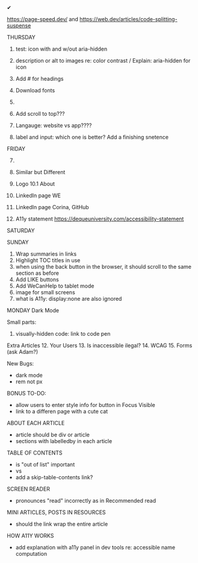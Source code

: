 <span className="pink-text bold">&#x2714; </span> 


https://page-speed.dev/ and https://web.dev/articles/code-splitting-suspense

THURSDAY

1. test: icon with and w/out aria-hidden
2. description or alt to images re: color contrast / Explain: aria-hidden for icon

7. Add # for headings
8. Download fonts
9. 

11. Add scroll to top???
12. Langauge: website vs app????
13. label and input: which one is better? Add a finishing snetence


FRIDAY

7. 

9. Similar but Different
10. Logo
10.1 About 
11. LinkedIn page WE
12. LinkedIn page Corina, GitHub
13. A11y statement https://dequeuniversity.com/accessibility-statement


SATURDAY

SUNDAY
1. Wrap summaries in links
2. Highlight TOC titles in use
3. when using the back button in the browser, it should scroll to the same section as before
4. Add LIKE buttons
5. Add WeCanHelp to tablet mode
6. image for small screens
7. what is A11y: display:none are also ignored


MONDAY
Dark Mode

Small parts:
1. visually-hidden code: link to code pen

Extra Articles
12. Your Users
13. Is inaccessible ilegal?
14. WCAG
15. Forms (ask Adam?)

New Bugs:
- dark mode
- rem not px

BONUS TO-DO:
- allow users to enter style info for button in Focus Visible
- link to a differen page with a cute cat


ABOUT EACH ARTICLE
- article should be div or article
- sections with labelledby in each article

TABLE OF CONTENTS
- is "out of list" important
- <a> vs <Link>
- add a skip-table-contents link?


SCREEN READER 
- pronounces "read" incorrectly as in Recommended read

MINI ARTICLES, POSTS IN RESOURCES
- should the link wrap the entire article

HOW A11Y WORKS
- add explanation with a11y panel in dev tools re: accessible name computation


